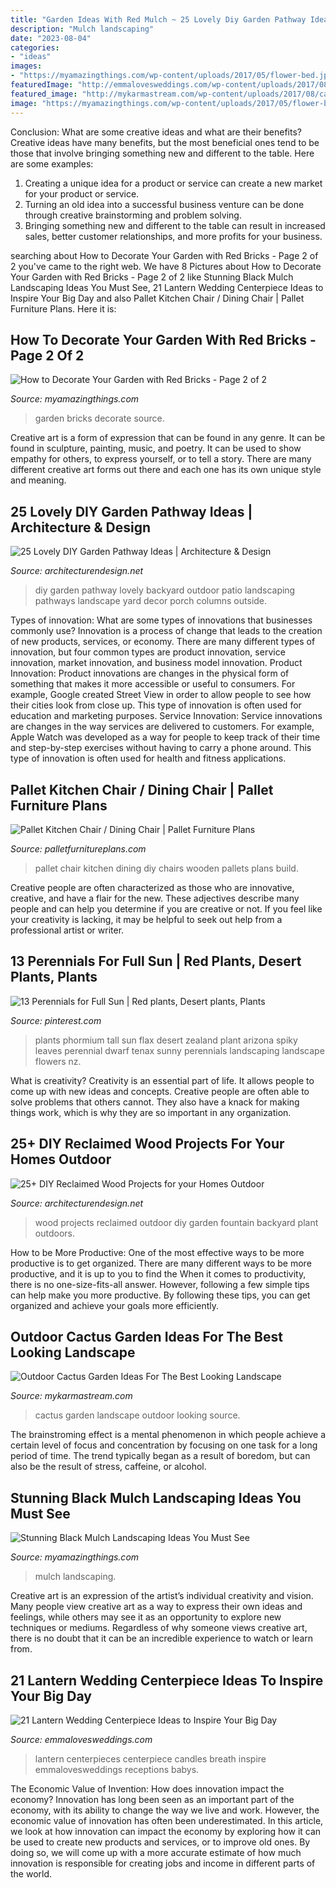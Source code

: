 ```yaml
---
title: "Garden Ideas With Red Mulch ~ 25 Lovely Diy Garden Pathway Ideas"
description: "Mulch landscaping"
date: "2023-08-04"
categories:
- "ideas"
images:
- "https://myamazingthings.com/wp-content/uploads/2017/05/flower-bed.jpg"
featuredImage: "http://emmalovesweddings.com/wp-content/uploads/2017/08/vintage-lantern-wedding-centerpieces-with-candles-and-babys-breath.jpg"
featured_image: "http://mykarmastream.com/wp-content/uploads/2017/08/cactus-garden-10.jpeg"
image: "https://myamazingthings.com/wp-content/uploads/2017/05/flower-bed.jpg"
---
```



Conclusion: What are some creative ideas and what are their benefits?
Creative ideas have many benefits, but the most beneficial ones tend to be those that involve bringing something new and different to the table. Here are some examples:
1. Creating a unique idea for a product or service can create a new market for your product or service.
2. Turning an old idea into a successful business venture can be done through creative brainstorming and problem solving.
3. Bringing something new and different to the table can result in increased sales, better customer relationships, and more profits for your business.

	

		
searching about How to Decorate Your Garden with Red Bricks - Page 2 of 2 you've came to the right web. We have 8 Pictures about How to Decorate Your Garden with Red Bricks - Page 2 of 2 like Stunning Black Mulch Landscaping Ideas You Must See, 21 Lantern Wedding Centerpiece Ideas to Inspire Your Big Day and also Pallet Kitchen Chair / Dining Chair | Pallet Furniture Plans. Here it is:
		
    
## How To Decorate Your Garden With Red Bricks - Page 2 Of 2

<img loading=lazy src="http://myamazingthings.com/wp-content/uploads/2017/02/brick8.jpg" onerror="this.onerror=null;this.src='https://tse3.mm.bing.net/th?id=OIP.cG8HEd_seN6Qw1wVIeY9dwHaLB&amp;pid=15.1';" alt="How to Decorate Your Garden with Red Bricks - Page 2 of 2">

_Source: myamazingthings.com_

>garden bricks decorate source. 

	

Creative art is a form of expression that can be found in any genre. It can be found in sculpture, painting, music, and poetry. It can be used to show empathy for others, to express yourself, or to tell a story. There are many different creative art forms out there and each one has its own unique style and meaning.

    
## 25 Lovely DIY Garden Pathway Ideas | Architecture &amp; Design

<img loading=lazy src="http://cdn.architecturendesign.net/wp-content/uploads/2014/08/25-Lovely-DIY-Garden-Pathway-Ideas-14.jpg" onerror="this.onerror=null;this.src='https://tse1.mm.bing.net/th?id=OIP.DMXH-q8om9ThqG-R5Ox0eAHaJ4&amp;pid=15.1';" alt="25 Lovely DIY Garden Pathway Ideas | Architecture &amp; Design">

_Source: architecturendesign.net_

>diy garden pathway lovely backyard outdoor patio landscaping pathways landscape yard decor porch columns outside. 

	

Types of innovation: What are some types of innovations that businesses commonly use?
Innovation is a process of change that leads to the creation of new products, services, or economy. There are many different types of innovation, but four common types are product innovation, service innovation, market innovation, and business model innovation. 
Product Innovation: Product innovations are changes in the physical form of something that makes it more accessible or useful to consumers. For example, Google created Street View in order to allow people to see how their cities look from close up. This type of innovation is often used for education and marketing purposes. Service Innovation: Service innovations are changes in the way services are delivered to customers. For example, Apple Watch was developed as a way for people to keep track of their time and step-by-step exercises without having to carry a phone around. This type of innovation is often used for health and fitness applications.

    
## Pallet Kitchen Chair / Dining Chair | Pallet Furniture Plans

<img loading=lazy src="https://palletfurnitureplans.com/wp-content/uploads/2016/05/unique-pallet-kitchen-or-dining-chairs.jpg" onerror="this.onerror=null;this.src='https://tse4.mm.bing.net/th?id=OIP.a5BRxsJR-ofy3l2blfS2GAHaJ3&amp;pid=15.1';" alt="Pallet Kitchen Chair / Dining Chair | Pallet Furniture Plans">

_Source: palletfurnitureplans.com_

>pallet chair kitchen dining diy chairs wooden pallets plans build. 

	

Creative people are often characterized as those who are innovative, creative, and have a flair for the new. These adjectives describe many people and can help you determine if you are creative or not. If you feel like your creativity is lacking, it may be helpful to seek out help from a professional artist or writer.

    
## 13 Perennials For Full Sun | Red Plants, Desert Plants, Plants

<img loading=lazy src="https://i.pinimg.com/736x/6b/21/33/6b21335ec27aacd5b2a15de74afe9777--arizona-gardening-tall-plants.jpg" onerror="this.onerror=null;this.src='https://tse3.mm.bing.net/th?id=OIP.OZD--6ttwC1NCoDDaJEYlAHaJ3&amp;pid=15.1';" alt="13 Perennials for Full Sun | Red plants, Desert plants, Plants">

_Source: pinterest.com_

>plants phormium tall sun flax desert zealand plant arizona spiky leaves perennial dwarf tenax sunny perennials landscaping landscape flowers nz. 

	

What is creativity?
Creativity is an essential part of life. It allows people to come up with new ideas and concepts. Creative people are often able to solve problems that others cannot. They also have a knack for making things work, which is why they are so important in any organization.

    
## 25+ DIY Reclaimed Wood Projects For Your Homes Outdoor

<img loading=lazy src="http://cdn.architecturendesign.net/wp-content/uploads/2015/05/AD-Outdoor-Reclaimed-Wood-Projects-3.jpg" onerror="this.onerror=null;this.src='https://tse2.mm.bing.net/th?id=OIP.sS1N4pABwpqypH7gg60LEwHaJ4&amp;pid=15.1';" alt="25+ DIY Reclaimed Wood Projects for your Homes Outdoor">

_Source: architecturendesign.net_

>wood projects reclaimed outdoor diy garden fountain backyard plant outdoors. 

	

How to be More Productive: One of the most effective ways to be more productive is to get organized. There are many different ways to be more productive, and it is up to you to find the
When it comes to productivity, there is no one-size-fits-all answer. However, following a few simple tips can help make you more productive. By following these tips, you can get organized and achieve your goals more efficiently.

    
## Outdoor Cactus Garden Ideas For The Best Looking Landscape

<img loading=lazy src="http://mykarmastream.com/wp-content/uploads/2017/08/cactus-garden-10.jpeg" onerror="this.onerror=null;this.src='https://tse2.mm.bing.net/th?id=OIP.6nNeH__ofZESUzctsTT2WAHaLH&amp;pid=15.1';" alt="Outdoor Cactus Garden Ideas For The Best Looking Landscape">

_Source: mykarmastream.com_

>cactus garden landscape outdoor looking source. 

	

The brainstroming effect is a mental phenomenon in which people achieve a certain level of focus and concentration by focusing on one task for a long period of time. The trend typically began as a result of boredom, but can also be the result of stress, caffeine, or alcohol.

    
## Stunning Black Mulch Landscaping Ideas You Must See

<img loading=lazy src="https://myamazingthings.com/wp-content/uploads/2017/05/flower-bed.jpg" onerror="this.onerror=null;this.src='https://tse4.mm.bing.net/th?id=OIP.7gRwoXrlmo5UieG8AZ7mNAHaJ3&amp;pid=15.1';" alt="Stunning Black Mulch Landscaping Ideas You Must See">

_Source: myamazingthings.com_

>mulch landscaping. 

	

Creative art is an expression of the artist’s individual creativity and vision. Many people view creative art as a way to express their own ideas and feelings, while others may see it as an opportunity to explore new techniques or mediums. Regardless of why someone views creative art, there is no doubt that it can be an incredible experience to watch or learn from.

    
## 21 Lantern Wedding Centerpiece Ideas To Inspire Your Big Day

<img loading=lazy src="http://emmalovesweddings.com/wp-content/uploads/2017/08/vintage-lantern-wedding-centerpieces-with-candles-and-babys-breath.jpg" onerror="this.onerror=null;this.src='https://tse4.mm.bing.net/th?id=OIP.mH7EAGwgHFp8VrFj_MVPgwHaLG&amp;pid=15.1';" alt="21 Lantern Wedding Centerpiece Ideas to Inspire Your Big Day">

_Source: emmalovesweddings.com_

>lantern centerpieces centerpiece candles breath inspire emmalovesweddings receptions babys. 

	

The Economic Value of Invention: How does innovation impact the economy?
Innovation has long been seen as an important part of the economy, with its ability to change the way we live and work. However, the economic value of innovation has often been underestimated. In this article, we look at how innovation can impact the economy by exploring how it can be used to create new products and services, or to improve old ones. By doing so, we will come up with a more accurate estimate of how much innovation is responsible for creating jobs and income in different parts of the world.

